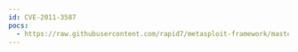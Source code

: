 ```yaml
---
id: CVE-2011-3587
pocs:
  - https://raw.githubusercontent.com/rapid7/metasploit-framework/master/modules/exploits/multi/http/plone_popen2.rb
---
```


